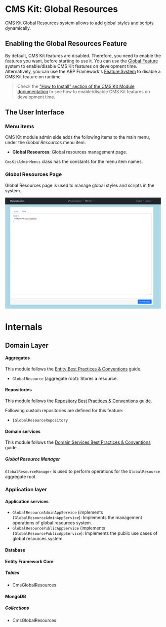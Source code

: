# CMS Kit: Global Resources

CMS Kit Global Resources system allows to add global styles and scripts dynamically.

## Enabling the Global Resources Feature

By default, CMS Kit features are disabled. Therefore, you need to enable the features you want, before starting to use it. You can use the [Global Feature](../../framework/infrastructure/global-features.md) system to enable/disable CMS Kit features on development time. Alternatively, you can use the ABP Framework's [Feature System](../../framework/infrastructure/features.md) to disable a CMS Kit feature on runtime.

> Check the ["How to Install" section of the CMS Kit Module documentation](index.md#how-to-install) to see how to enable/disable CMS Kit features on development time.

## The User Interface

### Menu items

CMS Kit module admin side adds the following items to the main menu, under the *Global Resources* menu item:

* **Global Resources**: Global resources management page.

`CmsKitAdminMenus` class has the constants for the menu item names.

### Global Resources Page

Global Resources page is used to manage global styles and scripts in the system.

![cms-kit-global-resources-page](../../images/cmskit-module-global-resources-page.png)

# Internals

## Domain Layer

#### Aggregates

This module follows the [Entity Best Practices & Conventions](../../framework/architecture/best-practices/entities.md) guide.

- `GlobalResource` (aggregate root): Stores a resource.

#### Repositories

This module follows the [Repository Best Practices & Conventions](../../framework/architecture/best-practices/repositories.md) guide.

Following custom repositories are defined for this feature:

- `IGlobalResourceRepository`

#### Domain services

This module follows the [Domain Services Best Practices & Conventions](../../framework/architecture/best-practices/domain-services.md) guide.

##### Global Resource Manager

`GlobalResourceManager` is used to perform operations for the `GlobalResource` aggregate root.

### Application layer

#### Application services

- `GlobalResourceAdminAppService` (implements `IGlobalResourceAdminAppService`): Implements the management operations of global resources system.
- `GlobalResourcePublicAppService` (implements `IGlobalResourcePublicAppService`): Implements the public use cases of global resources system.

#### Database

#### Entity Framework Core

##### Tables

- CmsGlobalResources

#### MongoDB

##### Collections

- CmsGlobalResources